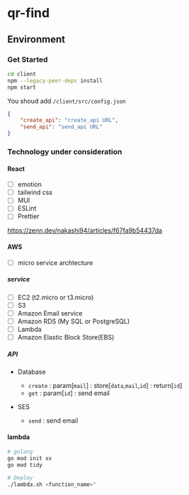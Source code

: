 # qr-find

## Environment
### Get Started
```sh
cd client
npm --legacy-peer-deps install
npm start
```

You shoud add `/client/src/config.json`
```json
{
    "create_api": "create_api URL",
    "send_api": "send_api URL"
}
```

### Technology under consideration
#### React
- [ ] emotion
- [ ] tailwind css
- [ ] MUI
- [ ] ESLint
- [ ] Prettier

https://zenn.dev/nakashi94/articles/f67fa9b54437da


#### AWS
- [ ] micro service archtecture
<!-- - [x] test -->

##### service
- [ ] EC2 (t2.micro or t3.micro)
- [ ] S3
- [ ] Amazon Email service
- [ ] Amazon RDS (My SQL or PostgreSQL)
- [ ] Lambda
- [ ] Amazon Elastic Block Store(EBS)

##### API
- Database
    - `create` : param[`mail`] : store[`data`,`mail`,`id`] : return[`id`]
    - `get` : param[`id`] : send email

- SES
    - `send` : send email

#### lambda
```bash
# golang
go mod init xx
go mod tidy

# Deploy
./lambda.sh <function_name>"
```

